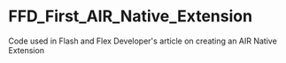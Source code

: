 FFD_First_AIR_Native_Extension
==============================

Code used in Flash and Flex Developer's article on creating an AIR Native Extension